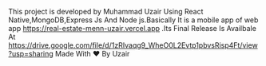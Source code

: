 This project is developed by Muhammad Uzair Using React Native,MongoDB,Express Js And Node js.Basically It is a mobile app of web app https://real-estate-menn-uzair.vercel.app .Its Final Release Is Availbale At https://drive.google.com/file/d/1zRIvaqg9_WheO0L2Evtp1pbvsRisp4Ft/view?usp=sharing Made With ❤️ By Uzair